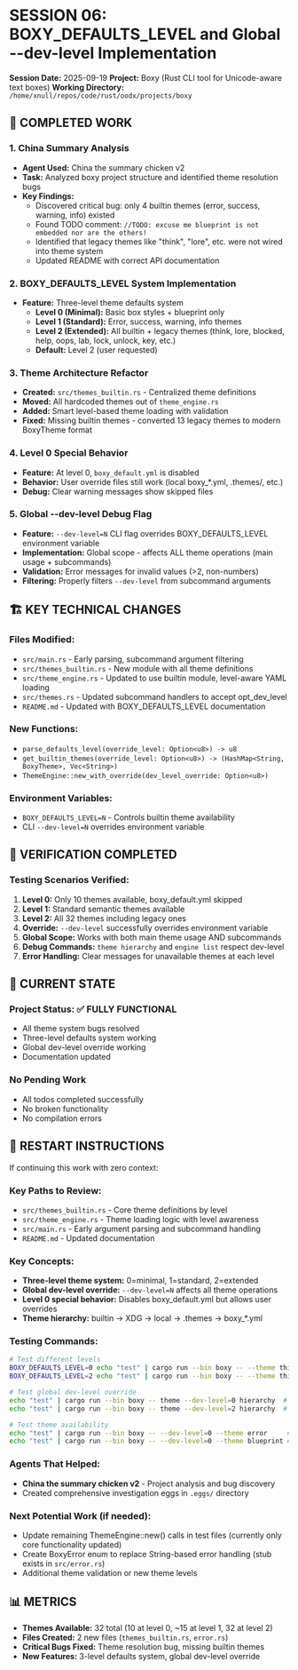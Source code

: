 # SESSION 06: BOXY_DEFAULTS_LEVEL and Global --dev-level Implementation

**Session Date:** 2025-09-19
**Project:** Boxy (Rust CLI tool for Unicode-aware text boxes)
**Working Directory:** `/home/xnull/repos/code/rust/oodx/projects/boxy`

## 🎯 COMPLETED WORK

### 1. China Summary Analysis
- **Agent Used:** China the summary chicken v2
- **Task:** Analyzed boxy project structure and identified theme resolution bugs
- **Key Findings:**
  - Discovered critical bug: only 4 builtin themes (error, success, warning, info) existed
  - Found TODO comment: `//TODO: excuse me blueprint is not embedded nor are the others!`
  - Identified that legacy themes like "think", "lore", etc. were not wired into theme system
  - Updated README with correct API documentation

### 2. BOXY_DEFAULTS_LEVEL System Implementation
- **Feature:** Three-level theme defaults system
  - **Level 0 (Minimal):** Basic box styles + blueprint only
  - **Level 1 (Standard):** Error, success, warning, info themes
  - **Level 2 (Extended):** All builtin + legacy themes (think, lore, blocked, help, oops, lab, lock, unlock, key, etc.)
  - **Default:** Level 2 (user requested)

### 3. Theme Architecture Refactor
- **Created:** `src/themes_builtin.rs` - Centralized theme definitions
- **Moved:** All hardcoded themes out of `theme_engine.rs`
- **Added:** Smart level-based theme loading with validation
- **Fixed:** Missing builtin themes - converted 13 legacy themes to modern BoxyTheme format

### 4. Level 0 Special Behavior
- **Feature:** At level 0, `boxy_default.yml` is disabled
- **Behavior:** User override files still work (local boxy_*.yml, .themes/, etc.)
- **Debug:** Clear warning messages show skipped files

### 5. Global --dev-level Debug Flag
- **Feature:** `--dev-level=N` CLI flag overrides BOXY_DEFAULTS_LEVEL environment variable
- **Implementation:** Global scope - affects ALL theme operations (main usage + subcommands)
- **Validation:** Error messages for invalid values (>2, non-numbers)
- **Filtering:** Properly filters `--dev-level` from subcommand arguments

## 🏗️ KEY TECHNICAL CHANGES

### Files Modified:
- `src/main.rs` - Early parsing, subcommand argument filtering
- `src/themes_builtin.rs` - New module with all theme definitions
- `src/theme_engine.rs` - Updated to use builtin module, level-aware YAML loading
- `src/themes.rs` - Updated subcommand handlers to accept opt_dev_level
- `README.md` - Updated with BOXY_DEFAULTS_LEVEL documentation

### New Functions:
- `parse_defaults_level(override_level: Option<u8>) -> u8`
- `get_builtin_themes(override_level: Option<u8>) -> (HashMap<String, BoxyTheme>, Vec<String>)`
- `ThemeEngine::new_with_override(dev_level_override: Option<u8>)`

### Environment Variables:
- `BOXY_DEFAULTS_LEVEL=N` - Controls builtin theme availability
- CLI `--dev-level=N` overrides environment variable

## 🧪 VERIFICATION COMPLETED

### Testing Scenarios Verified:
1. **Level 0:** Only 10 themes available, boxy_default.yml skipped
2. **Level 1:** Standard semantic themes available
3. **Level 2:** All 32 themes including legacy ones
4. **Override:** `--dev-level` successfully overrides environment variable
5. **Global Scope:** Works with both main theme usage AND subcommands
6. **Debug Commands:** `theme hierarchy` and `engine list` respect dev-level
7. **Error Handling:** Clear messages for unavailable themes at each level

## 🎯 CURRENT STATE

### Project Status: ✅ FULLY FUNCTIONAL
- All theme system bugs resolved
- Three-level defaults system working
- Global dev-level override working
- Documentation updated

### No Pending Work
- All todos completed successfully
- No broken functionality
- No compilation errors

## 🔄 RESTART INSTRUCTIONS

If continuing this work with zero context:

### Key Paths to Review:
- `src/themes_builtin.rs` - Core theme definitions by level
- `src/theme_engine.rs` - Theme loading logic with level awareness
- `src/main.rs` - Early argument parsing and subcommand handling
- `README.md` - Updated documentation

### Key Concepts:
- **Three-level theme system:** 0=minimal, 1=standard, 2=extended
- **Global dev-level override:** `--dev-level=N` affects all theme operations
- **Level 0 special behavior:** Disables boxy_default.yml but allows user overrides
- **Theme hierarchy:** builtin → XDG → local → .themes → boxy_*.yml

### Testing Commands:
```bash
# Test different levels
BOXY_DEFAULTS_LEVEL=0 echo "test" | cargo run --bin boxy -- --theme think  # Should fail
BOXY_DEFAULTS_LEVEL=2 echo "test" | cargo run --bin boxy -- --theme think  # Should work

# Test global dev-level override
echo "test" | cargo run --bin boxy -- theme --dev-level=0 hierarchy  # Shows minimal themes
echo "test" | cargo run --bin boxy -- theme --dev-level=2 hierarchy  # Shows all themes

# Test theme availability
echo "test" | cargo run --bin boxy -- --dev-level=0 --theme error     # Should fail (level 1+ theme)
echo "test" | cargo run --bin boxy -- --dev-level=0 --theme blueprint # Should work (level 0 theme)
```

### Agents That Helped:
- **China the summary chicken v2** - Project analysis and bug discovery
- Created comprehensive investigation eggs in `.eggs/` directory

### Next Potential Work (if needed):
- Update remaining ThemeEngine::new() calls in test files (currently only core functionality updated)
- Create BoxyError enum to replace String-based error handling (stub exists in `src/error.rs`)
- Additional theme validation or new theme levels

## 📊 METRICS
- **Themes Available:** 32 total (10 at level 0, ~15 at level 1, 32 at level 2)
- **Files Created:** 2 new files (`themes_builtin.rs`, `error.rs`)
- **Critical Bugs Fixed:** Theme resolution bug, missing builtin themes
- **New Features:** 3-level defaults system, global dev-level override